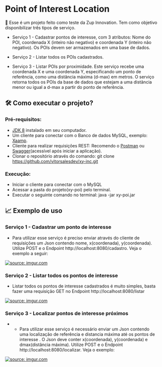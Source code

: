 # Point of Interest Location

📜 Esse é um projeto feito como teste da  Zup Innovation. Tem como objetivo disponibilizar três tipos de serviço.

 - Serviço 1 - Cadastrar pontos de interesse, com 3 atributos: Nome do POI, coordenada X (inteiro não negativo) e coordenada Y (inteiro não negativo). Os POIs devem ser armazenados em uma base de dados. 

- Serviço 2 - Listar todos os POIs cadastrados. 

- Serviço 3 - Listar POIs por proximidade. Este serviço recebe uma coordenada X e uma coordenada Y, especificando um ponto de referência, como uma distância máxima (d-max) em metros. O serviço retorna todos os POIs da base de dados que estejam a uma distância menor ou igual a d-max a partir do ponto de referência.


## 🛠 Como executar o projeto?

### Pré-requisitos:

-   [JDK 8](https://adoptopenjdk.net/) instalado em seu computador.
-   Um cliente para conectar com o Banco de dados MySQL, exemplo:  [Xaamp](https://www.apachefriends.org/pt_br/download.html).
-   Cliente para realizar requisições REST:  Recomendo o [Postman](https://www.getpostman.com/)  ou  [Swagger](http://localhost:8080/swagger-ui.html#/)(acessível após iniciar a aplicação).
- Clonar o repositório através do comando:
git clone https://github.com/vitorsalesdev/xy-inc.git

 ### Execução:
 - Iniciar o cliente para conectar com o MySQL
- Acessar a pasta do projeto(xy-poi) pelo terminal.
- Executar o seguinte comando no terminal:
java -jar xy-poi.jar


## 📈 Exemplo de uso
### Serviço 1 - Cadastrar um ponto de interesse

- Para utilizar esse serviço é preciso enviar através do cliente de requisições um Json contendo nome, x(coordenada), y(coordenada). Utilize POST e o Endpoint http://localhost:8080/cadastro. Veja o exemplo a seguir:

<a href="https://imgur.com/At2lwMy"><img src="https://i.imgur.com/At2lwMy.png" title="source: imgur.com" /></a>

### Serviço 2 - Listar todos os pontos de interesse

- Listar todos os pontos de interesse cadastrados é muito simples, basta fazer uma requisição GET no Endpoint http://localhost:8080/listar

<a href="https://imgur.com/463KJ7L"><img src="https://i.imgur.com/463KJ7L.png" title="source: imgur.com" /></a>

### Serviço 3 - Localizar pontos de interesse próximos
- - Para utilizar esse serviço é necessário enviar um Json contendo uma localização de referência e distancia máxima até os pontos de interesse . O  Json deve conter x(coordenada), y(coordenada) e dmax(distância máxima). Utilize POST e o Endpoint http://localhost:8080/localizar. Veja o exemplo:

<a href="https://imgur.com/ZKZb1jq"><img src="https://i.imgur.com/ZKZb1jq.png" title="source: imgur.com" /></a>
